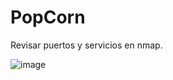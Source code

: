 # PopCorn

Revisar puertos y servicios en nmap.

![image](https://github.com/gecr07/PopCorn-HTB/assets/63270579/6c6b3588-44e0-4a33-a576-d013e9709484)








